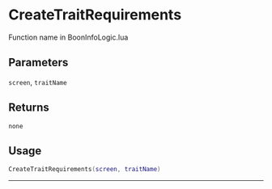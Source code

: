 # CreateTraitRequirements
Function name in BoonInfoLogic.lua
## Parameters
`screen`, `traitName`
## Returns
`none`
## Usage
```lua
CreateTraitRequirements(screen, traitName)
```
---
